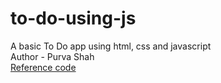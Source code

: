 # to-do-using-js
A basic To Do app using html, css and javascript
<br>
Author - Purva Shah<br>
<a href = "https://www.youtube.com/watch?v=oMt3U1zfoe0">Reference code</a>
